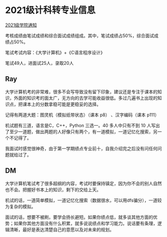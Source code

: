 # 2021级计科转专业信息
[2021级学院通知](https://bdi.sztu.edu.cn/info/1221/5141.htm)

考核成绩由笔试成绩和综合面试成绩组成。其中，笔试成绩占50%，综合面试成绩占50%。

笔试考试内容：《大学计算机》+《C语言程序设计》

笔试49人，进面试25人，录取20人

## Ray
大学计算机考的非常难，很多不会写导致没有留下印象，建议还是专注于课本的知识，外面的知识考的面太广，无方向的去学可能收益很低。多过几遍书上出现的知识点，把课本上的分数拿稳可能是更稳妥的选择。

记得有两道大题：图灵机（模拟纸带状态）（课本 p8） 、汉字编码（课本 p111）

机试题有三道，语言是C，C++，Python 三选一。40 多人中只有不到 10 人写出了至少一道题，做出两题的人好像只有两个，有一道模拟，一道记忆化搜索，另一个不记得了。

我面试时感觉很神奇，由于第一学期绩点专业前十，自我介绍完之后没有问任何问题就给过了。

## DM
大学计算机笔试考了很多超纲的内容，考试时要保持镇定，因为你不会的别人自然也不会。把握好书本上的知识，剩下的交给上天。

机试的话，一道简单模拟，一道记忆化搜索（数据很水，可以用dfs骗分），一道较为复杂的模拟。

面试的话，想要不被刷，要学会扬长避短。如果你绩点低，就多谈其他方面的优势；如果你其他方面没有什么积累，就多说说绩点和学习能力。说话要有条理，逻辑清晰，最好是表达清楚自己的意愿以及对未来的规划。

